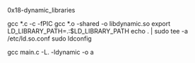 0x18-dynamic_libraries

gcc *.c -c -fPIC
gcc *.o -shared -o libdynamic.so
export LD_LIBRARY_PATH=.:$LD_LIBRARY_PATH
echo . | sudo tee -a /etc/ld.so.conf
sudo ldconfig

gcc main.c -L. -ldynamic -o a
